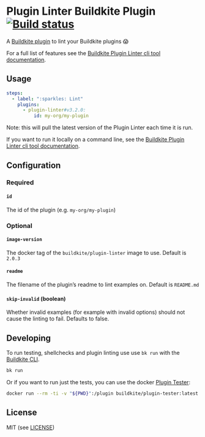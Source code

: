 # Plugin Linter Buildkite Plugin [![Build status](https://badge.buildkite.com/044827c84a7a6aa9d9b80ff3f1f7285189607fe0c39e17e8d6.svg?branch=master)](https://buildkite.com/buildkite/plugins-plugin-linter)

A [Buildkite plugin](https://buildkite.com/docs/agent/v3/plugins) to lint your Buildkite plugins 😱

For a full list of features see the [Buildkite Plugin Linter cli tool documentation](https://github.com/buildkite-plugins/buildkite-plugin-linter).

## Usage

```yaml
steps:
  - label: ":sparkles: Lint"
    plugins:
      - plugin-linter#v3.2.0:
          id: my-org/my-plugin
```

Note: this will pull the latest version of the Plugin Linter each time it is run.

If you want to run it locally on a command line, see the [Buildkite Plugin Linter cli tool documentation](https://github.com/buildkite-plugins/buildkite-plugin-linter).

## Configuration

### Required

#### `id`

The id of the plugin (e.g. `my-org/my-plugin`)

### Optional

#### `image-version`

The docker tag of the `buildkite/plugin-linter` image to use. Default is `2.0.3`

#### `readme`

The filename of the plugin’s readme to lint examples on. Default is `README.md`

#### `skip-invalid` (boolean)

Whether invalid examples (for example with invalid options) should not cause the linting to fail. Defaults to false.

## Developing

To run testing, shellchecks and plugin linting use use `bk run` with the [Buildkite CLI](https://github.com/buildkite/cli).

```bash
bk run
```

Or if you want to run just the tests, you can use the docker [Plugin Tester](https://github.com/buildkite-plugins/buildkite-plugin-tester):

```bash
docker run --rm -ti -v "${PWD}":/plugin buildkite/plugin-tester:latest
```

## License

MIT (see [LICENSE](LICENSE))
